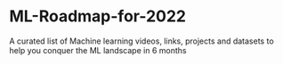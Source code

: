 # ML-Roadmap-for-2022
A curated list of Machine learning videos, links, projects and datasets to help you conquer the ML landscape in 6 months

